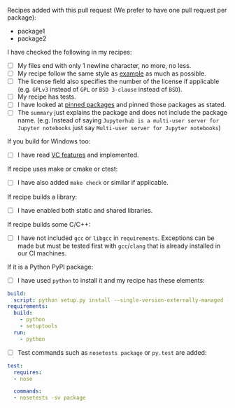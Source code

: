Recipes added with this pull request (We prefer to have one pull request per package):
 
 - package1
 - package2
 
I have checked the following in my recipes:
* [ ] My files end with only 1 newline character, no more, no less.
* [ ] My recipe follow the same style as [example](https://github.com/conda-forge/staged-recipes/blob/master/recipes/example/meta.yaml) as much as possible.
* [ ] The license field also specifies the number of the license if applicable (e.g. `GPLv3` instead of `GPL` or `BSD 3-clause` instead of `BSD`).
* [ ] My recipe has tests.
* [ ] I have looked at [pinned packages](https://github.com/conda-forge/staged-recipes/wiki/Pinned-dependencies) and pinned those packages as stated.
* [ ] The `summary` just explains the package and does not include the package name. (e.g. Instead of saying `Jupyterhub is a multi-user server for Jupyter notebooks` just say `Multi-user server for Jupyter notebooks`)

If you build for Windows too:
* [ ] I have read [VC features](https://github.com/conda-forge/staged-recipes/wiki/VC-features) and implemented.

If recipe uses make or cmake or ctest:
* [ ] I have also added `make check` or similar if applicable.

If recipe builds a library:
* [ ] I have enabled both static and shared libraries.

If recipe builds some C/C++:
* [ ] I have not included `gcc` or `libgcc` in `requirements`. Exceptions can be made but must be tested first with `gcc`/`clang` that is already installed in our CI machines.

If it is a Python PyPI package:
* [ ] I have used `python` to install it and my recipe has these elements:
```yaml
build:
  script: python setup.py install --single-version-externally-managed --record=record.txt
requirements:
  build:
    - python
    - setuptools
  run:
    - python
```
* [ ] Test commands such as `nosetests package` or `py.test` are added:
```yaml
test:
  requires:
  - nose

  commands:
  - nosetests -sv package
```
